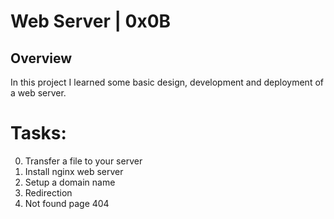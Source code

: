 # Web Server | 0x0B

## Overview
In this project I learned some basic design, development and deployment of a web server.

# Tasks:
0. Transfer a file to your server
1. Install nginx web server
2. Setup a domain name
3. Redirection
4. Not found page 404

